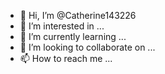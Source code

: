 - 👋 Hi, I’m @Catherine143226
- 👀 I’m interested in ...
- 🌱 I’m currently learning ...
- 💞️ I’m looking to collaborate on ...
- 📫 How to reach me ...

<!---
Catherine143226/Catherine143226 is a ✨ special ✨ repository because its `README.md` (this file) appears on your GitHub profile.
You can click the Preview link to take a look at your 

class java{
public static void main(String[] args){
void display(){
System.out.println("Hello");
}
}
